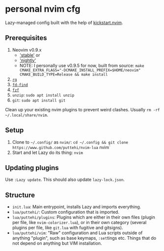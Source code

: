 # personal nvim cfg

Lazy-managed config built with the help of [kickstart.nvim](TODO).

## Prerequisites

1. Neovim v0.9.x
    - ['stable'](https://github.com/neovim/neovim/releases/tag/stable) or
    - ['nightly'](https://github.com/neovim/neovim/releases/tag/nightly)
    - NOTE: I personally use v0.9.5 for now, built from source: `make CMAKE_EXTRA_FLAGS="-DCMAKE_INSTALL_PREFIX=$HOME/neovim" CMAKE_BUILD_TYPE=Release && make install`
2. [`rg`](https://github.com/BurntSushi/ripgrep)
3. [`fd-find`](https://github.com/sharkdp/fd)
4. [`fzf`](https://github.com/junegunn/fzf)
5. `unzip`: `sudo apt install unzip`
6. `git`: `sudo apt install git`

Clean up your existing nvim plugins to prevent weird clashes. Usually `rm -rf ~/.local/share/nvim`.

## Setup

1. Clone to `~/.config/` as `nvim/`: `cd ~/.config && git clone https://www.github.com/puttehi/nvim-lua` nvim`
2. Start and let Lazy do its thing: `nvim`

## Updating plugins

Use `:Lazy update`. This should also update `lazy-lock.json`.

## Structure

- `init.lua`: Main entrypoint, installs Lazy and imports everything.
- `lua/puttehi/`: Custom configuration that is imported.
- `lua/puttehi/plugins`: Plugins which are either in their own files (plugin per file, like `nvim-colorizer.lua`), or in their own category (several plugins per file, like `git.lua` with fugitive and gitsigns).
- `lua/puttehi/vim`: "Raw" configuration and Lua scripts outside of anything "plugin", such as base keymaps, `:set`tings etc. Things that do not depend on anything but VIM installation.

